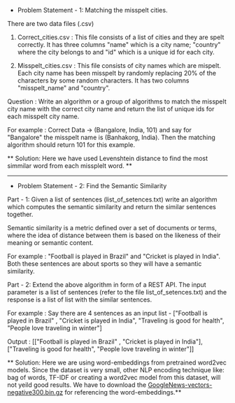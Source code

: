* Problem Statement - 1: Matching the misspelt cities.

There are two data files (.csv)
1. Correct_cities.csv : This file consists of a list of cities and they are spelt correctly. It has three columns "name" which is a city name; "country" where the city belongs to and "id" which is a unique id for each city.

2. Misspelt_cities.csv : This file consists of city names which are mispelt. Each city name has been misspelt by randomly replacing 20% of the characters by some random characters. It has two columns "misspelt_name" and "country".

Question : Write an algorithm or a group of algorithms to match the misspelt city name with the correct city name and return the list of unique ids for each misspelt city name.

For example : Correct Data -> (Bangalore, India, 101) and say for "Bangalore" the misspelt name is (Banhakorg, India). Then the matching algorithm should return 101 for this example.

** Solution: Here we have used Levenshtein distance to find the most simmilar word from each missplelt word. **

-----------------------------------------------------------------------------------------

* Problem Statement - 2: Find the Semantic Similarity

Part - 1:
Given a list of sentences (list_of_setences.txt) write an algorithm which computes the semantic similarity and return the similar sentences together.

Semantic similarity is a metric defined over a set of documents or terms, where the idea of distance between them is based on the likeness of their meaning or semantic content.

For example : "Football is played in Brazil" and "Cricket is played in India". Both these sentences are about sports so they will have a semantic similarity.

Part - 2:
Extend the above algorithm in form of a REST API. The input parameter is a list of sentences (refer to the file list_of_setences.txt) and the response is a list of list with the similar sentences. 

For example : Say there are 4 sentences as an input list - 
["Football is played in Brazil" ,
"Cricket is played in India",
"Traveling is good for health",
"People love traveling in winter"]

Output : [["Football is played in Brazil" , "Cricket is played in India"], ["Traveling is good for health", "People love traveling in winter"]]

** Solution:  Here we are using word-embeddings from pretrained word2vec models. Since the dataset is very small, other NLP encoding technique  like: bag of words, TF-IDF or creating a word2vec model from this dataset, will not yeild good results. 
We have to download the [GoogleNews-vectors-negative300.bin.gz](https://drive.google.com/file/d/0B7XkCwpI5KDYNlNUTTlSS21pQmM/edit) for referencing the word-embeddings.**
